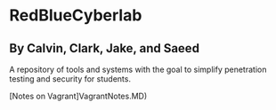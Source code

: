 # RedBlueCyberlab
## By Calvin, Clark, Jake, and Saeed

A repository of tools and systems with the goal to simplify penetration testing and security for students.

[Notes on Vagrant]VagrantNotes.MD)